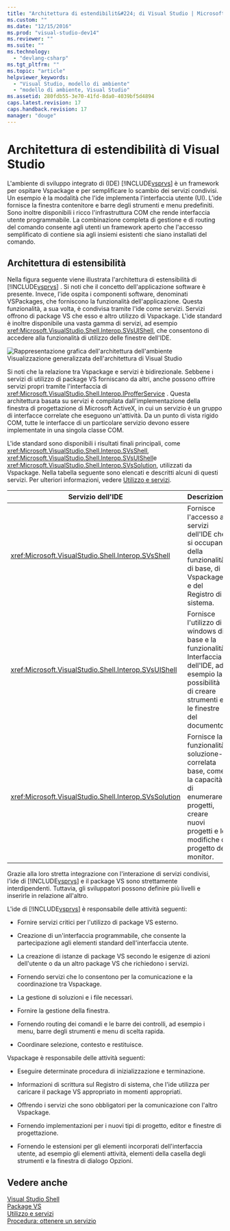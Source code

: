 ```yaml
---
title: "Architettura di estendibilit&#224; di Visual Studio | Microsoft Docs"
ms.custom: ""
ms.date: "12/15/2016"
ms.prod: "visual-studio-dev14"
ms.reviewer: ""
ms.suite: ""
ms.technology: 
  - "devlang-csharp"
ms.tgt_pltfrm: ""
ms.topic: "article"
helpviewer_keywords: 
  - "Visual Studio, modello di ambiente"
  - "modello di ambiente, Visual Studio"
ms.assetid: 280fdb55-3e70-41fd-8da0-4039bf5d4894
caps.latest.revision: 17
caps.handback.revision: 17
manager: "douge"
---
```

# Architettura di estendibilit&#224; di Visual Studio
L'ambiente di sviluppo integrato di \(IDE\) [!INCLUDE[vsprvs](../code-quality/includes/vsprvs_md.md)] è un framework per ospitare Vspackage e per semplificare lo scambio dei servizi condivisi.  Un esempio è la modalità che l'ide implementa l'interfaccia utente \(UI\).  L'ide fornisce la finestra contenitore e barre degli strumenti e menu predefiniti.  Sono inoltre disponibili i ricco l'infrastruttura COM che rende interfaccia utente programmabile.  La combinazione completa di gestione e di routing del comando consente agli utenti un framework aperto che l'accesso semplificato di contiene sia agli insiemi esistenti che siano installati del comando.  
  
## Architettura di estensibilità  
 Nella figura seguente viene illustrata l'architettura di estensibilità di [!INCLUDE[vsprvs](../code-quality/includes/vsprvs_md.md)] .  Si noti che il concetto dell'applicazione software è presente.  Invece, l'ide ospita i componenti software, denominati VSPackages, che forniscono la funzionalità dell'applicazione.  Questa funzionalità, a sua volta, è condivisa tramite l'ide come servizi.  Servizi offrono di package VS che esso e altro utilizzo di Vspackage.  L'ide standard è inoltre disponibile una vasta gamma di servizi, ad esempio <xref:Microsoft.VisualStudio.Shell.Interop.SVsUIShell>, che consentono di accedere alla funzionalità di utilizzo delle finestre dell'IDE.  
  
 ![Rappresentazione grafica dell'architettura dell'ambiente](../extensibility/internals/media/environment.png "environment")  
Visualizzazione generalizzata dell'architettura di Visual Studio  
  
 Si noti che la relazione tra Vspackage e servizi è bidirezionale.  Sebbene i servizi di utilizzo di package VS forniscano da altri, anche possono offrire servizi propri tramite l'interfaccia di <xref:Microsoft.VisualStudio.Shell.Interop.IProfferService> .  Questa architettura basata su servizi è compilata dall'implementazione della finestra di progettazione di Microsoft ActiveX, in cui un servizio è un gruppo di interfacce correlate che eseguono un'attività.  Da un punto di vista rigido COM, tutte le interfacce di un particolare servizio devono essere implementate in una singola classe COM.  
  
 L'ide standard sono disponibili i risultati finali principali, come <xref:Microsoft.VisualStudio.Shell.Interop.SVsShell>, <xref:Microsoft.VisualStudio.Shell.Interop.SVsUIShell>e <xref:Microsoft.VisualStudio.Shell.Interop.SVsSolution>, utilizzati da Vspackage.  Nella tabella seguente sono elencati e descritti alcuni di questi servizi.  Per ulteriori informazioni, vedere [Utilizzo e servizi](../extensibility/using-and-providing-services.md).  
  
|Servizio dell'IDE|Descrizione|  
|-----------------------|-----------------|  
|<xref:Microsoft.VisualStudio.Shell.Interop.SVsShell>|Fornisce l'accesso ai servizi dell'IDE che si occupano della funzionalità di base, di Vspackage e del Registro di sistema.|  
|<xref:Microsoft.VisualStudio.Shell.Interop.SVsUIShell>|Fornisce l'utilizzo di windows di base e la funzionalità Interfaccia dell'IDE, ad esempio la possibilità di creare strumenti e le finestre del documento.|  
|<xref:Microsoft.VisualStudio.Shell.Interop.SVsSolution>|Fornisce la funzionalità soluzione\-correlata base, come la capacità di enumerare i progetti, creare nuovi progetti e le modifiche di progetto del monitor.|  
  
 Grazie alla loro stretta integrazione con l'interazione di servizi condivisi, l'ide di [!INCLUDE[vsprvs](../code-quality/includes/vsprvs_md.md)] e il package VS sono strettamente interdipendenti.  Tuttavia, gli sviluppatori possono definire più livelli e inserirle in relazione all'altro.  
  
 L'ide di [!INCLUDE[vsprvs](../code-quality/includes/vsprvs_md.md)] è responsabile delle attività seguenti:  
  
-   Fornire servizi critici per l'utilizzo di package VS esterno.  
  
-   Creazione di un'interfaccia programmabile, che consente la partecipazione agli elementi standard dell'interfaccia utente.  
  
-   La creazione di istanze di package VS secondo le esigenze di azioni dell'utente o da un altro package VS che richiedono i servizi.  
  
-   Fornendo servizi che lo consentono per la comunicazione e la coordinazione tra Vspackage.  
  
-   La gestione di soluzioni e i file necessari.  
  
-   Fornire la gestione della finestra.  
  
-   Fornendo routing dei comandi e le barre dei controlli, ad esempio i menu, barre degli strumenti e menu di scelta rapida.  
  
-   Coordinare selezione, contesto e restituisce.  
  
 Vspackage è responsabile delle attività seguenti:  
  
-   Eseguire determinate procedura di inizializzazione e terminazione.  
  
-   Informazioni di scrittura sul Registro di sistema, che l'ide utilizza per caricare il package VS appropriato in momenti appropriati.  
  
-   Offrendo i servizi che sono obbligatori per la comunicazione con l'altro Vspackage.  
  
-   Fornendo implementazioni per i nuovi tipi di progetto, editor e finestre di progettazione.  
  
-   Fornendo le estensioni per gli elementi incorporati dell'interfaccia utente, ad esempio gli elementi attività, elementi della casella degli strumenti e la finestra di dialogo Opzioni.  
  
## Vedere anche  
 [Visual Studio Shell](../extensibility/internals/visual-studio-shell.md)   
 [Package VS](../extensibility/internals/vspackages.md)   
 [Utilizzo e servizi](../extensibility/using-and-providing-services.md)   
 [Procedura: ottenere un servizio](../Topic/How%20to:%20Get%20a%20Service.md)